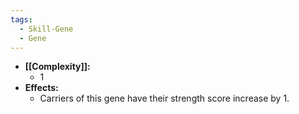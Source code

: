 ```yaml
---
tags:
  - Skill-Gene
  - Gene
---
```

- **[[Complexity]]:**
	- 1
- **Effects:**
	- Carriers of this gene have their strength score increase by 1.
